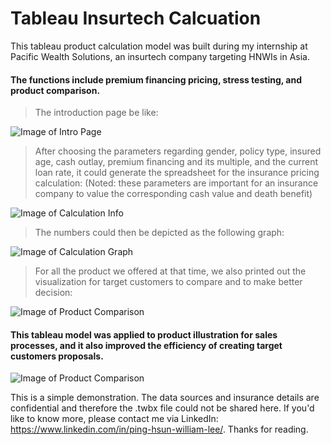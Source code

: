 # Tableau Insurtech Calcuation
This tableau product calculation model was built during my internship at Pacific Wealth Solutions, an insurtech company targeting HNWIs in Asia. 

#### The functions include premium financing pricing, stress testing, and product comparison. 


>The introduction page be like:

![Image of Intro Page](https://github.com/junglewill/Tableau_Insurtech_Calcuation/blob/master/Intro%20Page.png)

>After choosing the parameters regarding gender, policy type, insured age, cash outlay, premium financing and its multiple, and the current loan rate, it could generate the spreadsheet for the insurance pricing calculation: (Noted: these parameters are important for an insurance company to value the corresponding cash value and death benefit) 

![Image of Calculation Info](https://github.com/junglewill/Tableau_Insurtech_Calcuation/blob/master/Calculation%20Info.png)

>The numbers could then be depicted as the following graph:

![Image of Calculation Graph](https://github.com/junglewill/Tableau_Insurtech_Calcuation/blob/master/CSV%20and%20Death%20Benefit%20Changes%20through%20Time.png)

>For all the product we offered at that time, we also printed out the visualization for target customers to compare and to make better decision:

![Image of Product Comparison](https://github.com/junglewill/Tableau_Insurtech_Calcuation/blob/master/Product%20Comparison%20Graph.png)

#### This tableau model was applied to product illustration for sales processes, and it also improved the efficiency of creating target customers proposals. 

![Image of Product Comparison](https://github.com/junglewill/Tableau_Insurtech_Calcuation/blob/master/Thank%20You.png)

This is a simple demonstration. The data sources and insurance details are confidential and therefore the .twbx file could not be shared here. If you'd like to know more, please contact me via LinkedIn: https://www.linkedin.com/in/ping-hsun-william-lee/. Thanks for reading.
